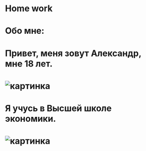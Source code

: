 # Home work
# Обо мне:
# Привет, меня зовут Александр, мне 18 лет.
# ![картинка](https://m.vk.com/album270153941_0?rev=1&from=profile&z=photo270153941_428126403%2Falbum270153941_0%2Frev)
# Я учусь в Высшей школе экономики.
# ![картинка](https://ru.m.wikipedia.org/wiki/Высшая_школа_экономики#/media/Файл%3AЛоготип_НИУ_ВШЭ.jpg)
